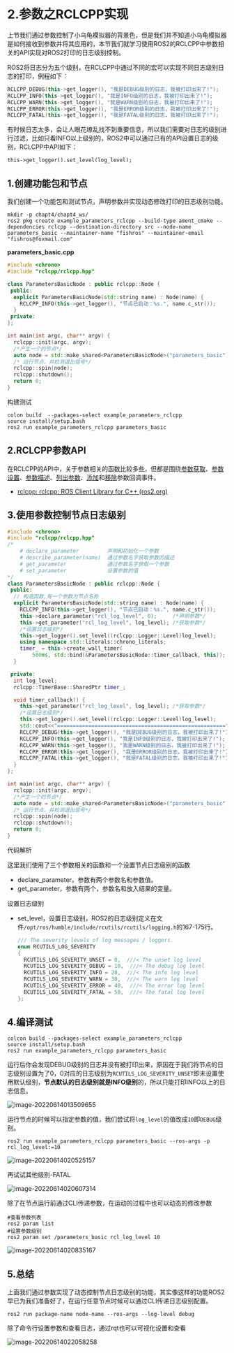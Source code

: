 # 2.参数之RCLCPP实现

上节我们通过参数控制了小乌龟模拟器的背景色，但是我们并不知道小乌龟模拟器是如何接收到参数并将其应用的，本节我们就学习使用ROS2的RCLCPP中参数相关的API实现对ROS2打印的日志级别控制。

ROS2将日志分为五个级别，在RCLCPP中通过不同的宏可以实现不同日志级别日志的打印，例程如下：

```cpp
RCLCPP_DEBUG(this->get_logger(), "我是DEBUG级别的日志，我被打印出来了!");
RCLCPP_INFO(this->get_logger(), "我是INFO级别的日志，我被打印出来了!");
RCLCPP_WARN(this->get_logger(), "我是WARN级别的日志，我被打印出来了!");
RCLCPP_ERROR(this->get_logger(), "我是ERROR级别的日志，我被打印出来了!");
RCLCPP_FATAL(this->get_logger(), "我是FATAL级别的日志，我被打印出来了!");
```

有时候日志太多，会让人眼花缭乱找不到重要信息，所以我们需要对日志的级别进行过滤，比如只看INFO以上级别的，ROS2中可以通过已有的API设置日志的级别，RCLCPP中API如下：

```
this->get_logger().set_level(log_level);
```

## 1.创建功能包和节点

我们创建一个功能包和测试节点，声明参数并实现动态修改打印的日志级别功能。

```shell
mkdir -p chapt4/chapt4_ws/
ros2 pkg create example_parameters_rclcpp --build-type ament_cmake --dependencies rclcpp --destination-directory src --node-name parameters_basic --maintainer-name "fishros" --maintainer-email "fishros@foxmail.com"
```

**parameters_basic.cpp**

```c++
#include <chrono>
#include "rclcpp/rclcpp.hpp"

class ParametersBasicNode : public rclcpp::Node {
 public:
  explicit ParametersBasicNode(std::string name) : Node(name) {
    RCLCPP_INFO(this->get_logger(), "节点已启动：%s.", name.c_str());
  }
 private:
};

int main(int argc, char** argv) {
  rclcpp::init(argc, argv);
  /*产生一个的节点*/
  auto node = std::make_shared<ParametersBasicNode>("parameters_basic");
  /* 运行节点，并检测退出信号*/
  rclcpp::spin(node);
  rclcpp::shutdown();
  return 0;
}
```

构建测试

```shell
colon build  --packages-select example_parameters_rclcpp
source install/setup.bash
ros2 run example_parameters_rclcpp parameters_basic
```

## 2.RCLCPP参数API

在RCLCPP的API中，关于参数相关的函数比较多些，但都是围绕[参数获取](https://docs.ros2.org/latest/api/rclcpp/classrclcpp_1_1Node.html#a25890d01a2cd47ce99af887f556c529b)、[参数设置](https://docs.ros2.org/latest/api/rclcpp/classrclcpp_1_1Node.html#a7d8af4dc449c7130ccc396814b86c14d)、[参数描述](https://docs.ros2.org/latest/api/rclcpp/classrclcpp_1_1Node.html#adbfb47c0983e14482c39159b274f6308)、[列出参数](https://docs.ros2.org/latest/api/rclcpp/classrclcpp_1_1Node.html#a37aa95886a706c174db77c2b160f6d7d)、[添加](https://docs.ros2.org/latest/api/rclcpp/classrclcpp_1_1Node.html#a12d535bced9f26b65c0a450e6f40aff8)和[移除](https://docs.ros2.org/latest/api/rclcpp/classrclcpp_1_1Node.html#a15d4f7fa0ef760941b6a78f42cccb7e0)参数回调事件。

- [rclcpp: rclcpp: ROS Client Library for C++ (ros2.org)](https://docs.ros2.org/latest/api/rclcpp/)

## 3.使用参数控制节点日志级别

```cpp
#include <chrono>
#include "rclcpp/rclcpp.hpp"
/*
    # declare_parameter	        声明和初始化一个参数
    # describe_parameter(name)  通过参数名字获取参数的描述
    # get_parameter	            通过参数名字获取一个参数
    # set_parameter	            设置参数的值
*/
class ParametersBasicNode : public rclcpp::Node {
 public:
  // 构造函数,有一个参数为节点名称
  explicit ParametersBasicNode(std::string name) : Node(name) {
    RCLCPP_INFO(this->get_logger(), "节点已启动：%s.", name.c_str());
    this->declare_parameter("rcl_log_level", 0);     /*声明参数*/
    this->get_parameter("rcl_log_level", log_level); /*获取参数*/
    /*设置日志级别*/
    this->get_logger().set_level((rclcpp::Logger::Level)log_level);
    using namespace std::literals::chrono_literals;
    timer_ = this->create_wall_timer(
        500ms, std::bind(&ParametersBasicNode::timer_callback, this));
  }

 private:
  int log_level;
  rclcpp::TimerBase::SharedPtr timer_;

  void timer_callback() {
    this->get_parameter("rcl_log_level", log_level); /*获取参数*/
    /*设置日志级别*/
    this->get_logger().set_level((rclcpp::Logger::Level)log_level);
    std::cout<<"======================================================"<<std::endl;
    RCLCPP_DEBUG(this->get_logger(), "我是DEBUG级别的日志，我被打印出来了!");
    RCLCPP_INFO(this->get_logger(), "我是INFO级别的日志，我被打印出来了!");
    RCLCPP_WARN(this->get_logger(), "我是WARN级别的日志，我被打印出来了!");
    RCLCPP_ERROR(this->get_logger(), "我是ERROR级别的日志，我被打印出来了!");
    RCLCPP_FATAL(this->get_logger(), "我是FATAL级别的日志，我被打印出来了!");
  }
};

int main(int argc, char** argv) {
  rclcpp::init(argc, argv);
  /*产生一个的节点*/
  auto node = std::make_shared<ParametersBasicNode>("parameters_basic");
  /* 运行节点，并检测退出信号*/
  rclcpp::spin(node);
  rclcpp::shutdown();
  return 0;
}
```

代码解析

这里我们使用了三个参数相关的函数和一个设置节点日志级别的函数

- declare_parameter，参数有两个参数名和参数值。
- get_parameter，参数有两个，参数名和放入结果的变量。

设置日志级别

- set_level，设置日志级别，ROS2的日志级别定义在文件`/opt/ros/humble/include/rcutils/rcutils/logging.h`的167-175行。

  ```cpp
  /// The severity levels of log messages / loggers.
  enum RCUTILS_LOG_SEVERITY
  {
    RCUTILS_LOG_SEVERITY_UNSET = 0,  ///< The unset log level
    RCUTILS_LOG_SEVERITY_DEBUG = 10,  ///< The debug log level
    RCUTILS_LOG_SEVERITY_INFO = 20,  ///< The info log level
    RCUTILS_LOG_SEVERITY_WARN = 30,  ///< The warn log level
    RCUTILS_LOG_SEVERITY_ERROR = 40,  ///< The error log level
    RCUTILS_LOG_SEVERITY_FATAL = 50,  ///< The fatal log level
  };
  ```

## 4.编译测试

```shell
colcon build --packages-select example_parameters_rclcpp
source install/setup.bash
ros2 run example_parameters_rclcpp parameters_basic
```

运行后你会发现DEBUG级别的日志并没有被打印出来，原因在于我们将节点的日志级别设置为了0，0对应的日志级别为`RCUTILS_LOG_SEVERITY_UNSET`即未设置使用默认级别，**节点默认的日志级别就是INFO级别**的，所以只能打印INFO以上的日志信息。

![image-20220614013509655](2.参数之RCLCPP实现/imgs/image-20220614013509655.png)

运行节点的时候可以指定参数的值，我们尝试将`log_level`的值改成`10`即`DEBUG`级别。

```shell
ros2 run example_parameters_rclcpp parameters_basic --ros-args -p rcl_log_level:=10
```

![image-20220614020525157](2.参数之RCLCPP实现/imgs/image-20220614020525157.png)

再试试其他级别-FATAL

![image-20220614020607314](2.参数之RCLCPP实现/imgs/image-20220614020607314.png)

除了在节点运行前通过CLI传递参数，在运动的过程中也可以动态的修改参数

```shell
#查看参数列表
ros2 param list 
#设置参数级别
ros2 param set /parameters_basic rcl_log_level 10
```

![image-20220614020835167](2.参数之RCLCPP实现/imgs/image-20220614020835167.png)

## 5.总结

上面我们通过参数实现了动态控制节点日志级别的功能，其实像这样的功能ROS2早已为我们准备好了，在运行任意节点时候可以通过CLI传递日志级别配置。

```shell
ros2 run package-name node-name --ros-args --log-level debug
```

除了命令行设置参数和查看日志，通过rqt也可以可视化设置和查看

![image-20220614022058258](2.参数之RCLCPP实现/imgs/image-20220614022058258.png)